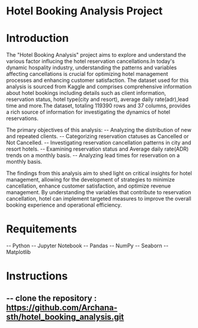 # Hotel Booking Analysis Project 

# Introduction
The "Hotel Booking Analysis" project aims to explore and understand the various factor influcing the hotel reservation cancellations.In today's dynamic hospality industry, understanding the patterns and variables affecting cancellations is crucial for optimizing hotel management processes and enhancing customer satisfaction.
The dataset used for this analysis is sourced from Kaggle and comprises comprehensive information about hotel bookings including details such as client information, reservation status, hotel type(city and resort), average daily rate(adr),lead time and more.The dataset, totaling 119390 rows and 37 columns, provides a rich source of information for investigating the dynamics of hotel reservations.

The primary objectives of this analysis:
-- Analyzing the distribution of new and repeated clients.
-- Categorizing reservation ctatuses as Cancelled or Not Cancelled.
-- Investigating reservation cancellation patterns in city and resort hotels.
-- Examining reservation status and Average daily rate(ADR) trends on a monthly basis. 
-- Analyzing lead times for reservation on a monthly basis.

The findings from this analysis aim to shed light on critical insights for hotel management, allowing for the development of strategies to minimize cancellation, enhance customer satisfaction, and optimize revenue management. By understanding the variables that contribute to reservation cancellation, hotel can implement targeted measures to improve the overall booking experience and operational efficiency.

# Requitements
-- Python
-- Jupyter Notebook
-- Pandas
-- NumPy
-- Seaborn
-- Matplotlib

# Instructions
-- clone the repository : https://github.com/Archana-sth/hotel_booking_analysis.git
-- 
